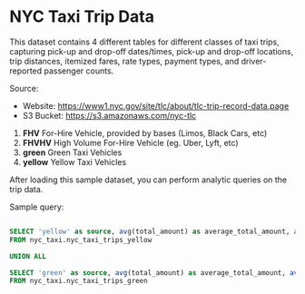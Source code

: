 # NYC Taxi Trip Data

This dataset contains 4 different tables for different classes of taxi trips,
capturing pick-up and drop-off dates/times, pick-up and drop-off locations,
trip distances, itemized fares, rate types, payment types, and
driver-reported passenger counts.

Source:
 * Website: https://www1.nyc.gov/site/tlc/about/tlc-trip-record-data.page
 * S3 Bucket: https://s3.amazonaws.com/nyc-tlc

 1. **FHV** For-Hire Vehicle, provided by bases (Limos, Black Cars, etc)
 2. **FHVHV** High Volume For-Hire Vehicle (eg. Uber, Lyft, etc)
 3. **green** Green Taxi Vehicles
 4. **yellow** Yellow Taxi Vehicles

After loading this sample dataset, you can perform analytic queries on the trip data.

Sample query:

```sql

SELECT 'yellow' as source, avg(total_amount) as average_total_amount, avg(tip_amount) as average_tip_amount
FROM nyc_taxi.nyc_taxi_trips_yellow

UNION ALL

SELECT 'green' as source, avg(total_amount) as average_total_amount, avg(tip_amount) as average_tip_amount
FROM nyc_taxi.nyc_taxi_trips_green

```
